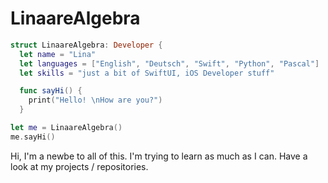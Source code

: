 # LinaareAlgebra

```swift
struct LinaareAlgebra: Developer {
  let name = "Lina"
  let languages = ["English", "Deutsch", "Swift", "Python", "Pascal"]
  let skills = "just a bit of SwiftUI, iOS Developer stuff"

  func sayHi() {
    print("Hello! \nHow are you?")
  }

let me = LinaareAlgebra()
me.sayHi()
```

Hi, I'm a newbe to all of this. I'm trying to learn as much as I can. Have a look at my projects / repositories.
